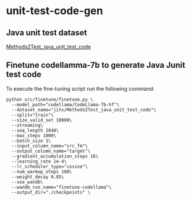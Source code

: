 # unit-test-code-gen

## Java unit test dataset
[Methods2Test_java_unit_test_code](https://huggingface.co/datasets/jitx/Methods2Test_java_unit_test_code)


## Finetune codellamma-7b to generate Java Junit test code

To execute the fine-tuning script run the following command:

```
python src/finetune/finetune.py \
  --model_path="codellama/CodeLlama-7b-hf"\
  --dataset_name="jitx/Methods2Test_java_unit_test_code"\
  --split="train"\
  --size_valid_set 10000\
  --streaming\
  --seq_length 2048\
  --max_steps 1000\
  --batch_size 1\
  --input_column_name="src_fm"\
  --output_column_name="target"\ 
  --gradient_accumulation_steps 16\
  --learning_rate 1e-4\
  --lr_scheduler_type="cosine"\
  --num_warmup_steps 100\
  --weight_decay 0.05\
  --use_wandb\
  --wandb_run_name="finetune-codellama"\
  --output_dir="./checkpoints" \
```